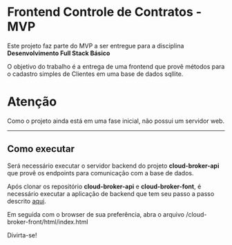 # Frontend Controle de Contratos - MVP

Este projeto faz parte do MVP a ser entregue para a disciplina **Desenvolvimento Full Stack Básico** 

O objetivo do trabalho é a entrega de uma frontend que provê métodos para o cadastro simples de Clientes em uma base de dados sqllite.


# Atenção

Como o projeto ainda está em uma fase inicial, não possui um servidor web. 

---
## Como executar 


Será necessário executar o servidor backend do projeto **cloud-broker-api** que provê os endpoints para comunicação com a base de dados.

Após clonar os repositório **cloud-broker-api** e **cloud-broker-font**, é necessário executar a aplicação de backend que tem seu passo a passo descrito [aqui](https://github.com/albbassi/cloud-broker-api).

Em seguida com o browser de sua preferência, abra o arquivo /cloud-broker-front/html/index.html

Divirta-se!
